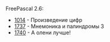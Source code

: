 FreePascal 2.6:

- [1014](1014/main.pas) - Произведение цифр
- [1737](1737/main.pas) - Мнемоника и палиндромы 3
- [1740](1740/main.pas) - А олени лучше!
